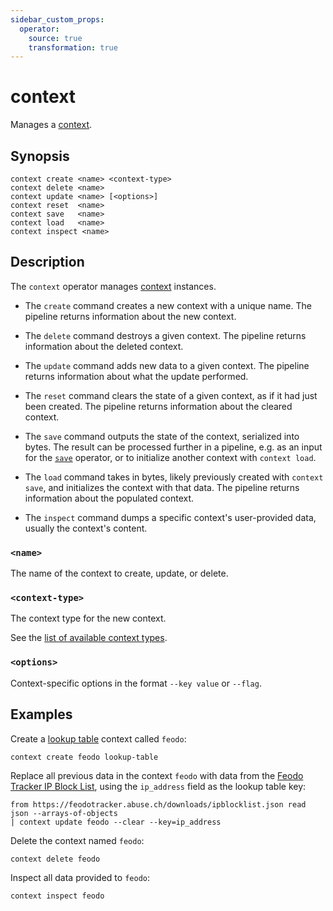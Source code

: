 ```yaml
---
sidebar_custom_props:
  operator:
    source: true
    transformation: true
---
```


# context

Manages a [context](../contexts.md).

## Synopsis

```
context create <name> <context-type>
context delete <name>
context update <name> [<options>]
context reset  <name>
context save   <name>
context load   <name>
context inspect <name>
```

## Description

The `context` operator manages [context](../contexts.md) instances.

- The `create` command creates a new context with a unique name. The pipeline
  returns information about the new context.

- The `delete` command destroys a given context. The pipeline returns
  information about the deleted context.

- The `update` command adds new data to a given context. The pipeline returns
  information about what the update performed.

- The `reset` command clears the state of a given context, as if it had just
  been created. The pipeline returns information about the cleared context.

- The `save` command outputs the state of the context, serialized into bytes.
  The result can be processed further in a pipeline,
  e.g. as an input for the [`save`](./save.md) operator,
  or to initialize another context with `context load`.

- The `load` command takes in bytes, likely previously created with
  `context save`, and initializes the context with that data. The pipeline
  returns information about the populated context.

- The `inspect` command dumps a specific context's user-provided data, usually
  the context's content.

### `<name>`

The name of the context to create, update, or delete.

### `<context-type>`

The context type for the new context.

See the [list of available context types](../contexts.md).

### `<options>`

Context-specific options in the format `--key value` or `--flag`.

## Examples

Create a [lookup table](../contexts/lookup-table.md) context called `feodo`:

```
context create feodo lookup-table
```

Replace all previous data in the context `feodo` with data from the [Feodo
Tracker IP Block List](https://feodotracker.abuse.ch), using the `ip_address`
field as the lookup table key:

```
from https://feodotracker.abuse.ch/downloads/ipblocklist.json read json --arrays-of-objects
| context update feodo --clear --key=ip_address
```

Delete the context named `feodo`:

```
context delete feodo
```

Inspect all data provided to `feodo`:

```
context inspect feodo
```
